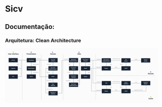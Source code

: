 # Sicv

## Documentação:

### Arquitetura: Clean Architecture
![Alt text](architecture.png?raw=true "Architecture Choosed")
